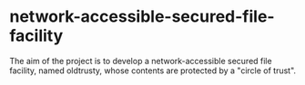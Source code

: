 # network-accessible-secured-file-facility
The aim of the project is to develop a network-accessible secured file facility, named oldtrusty, whose contents are protected by a "circle of trust".

